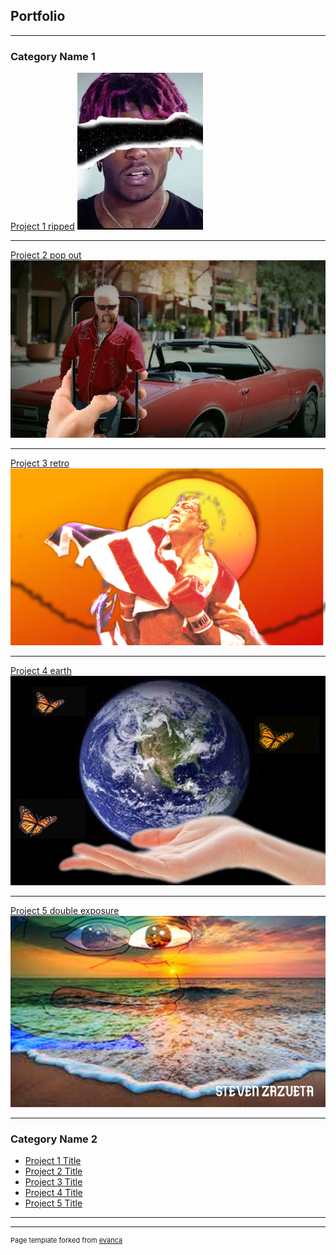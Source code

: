 ## Portfolio

---

### Category Name 1 

[Project 1 ripped](/sample_page)
<img src="images/hot2.jpg?raw=true"/>

---
[Project 2 pop out](/pdf/sample_presentation.pdf)
<img src="images/hot.jpg?raw=true"/>

---
[Project 3 retro](http://example.com/)
<img src="images/rooky.png?raw=true"/>

---
[Project 4 earth](http://example.com/)
<img src="images/ert.jpg?raw=true"/>

---
[Project 5 double exposure](http://example.com/)
<img src="images/pp.jpg?raw=true"/>

---

### Category Name 2

- [Project 1 Title](http://example.com/)
- [Project 2 Title](http://example.com/)
- [Project 3 Title](http://example.com/)
- [Project 4 Title](http://example.com/)
- [Project 5 Title](http://example.com/)

---




---
<p style="font-size:11px">Page template forked from <a href="https://github.com/evanca/quick-portfolio">evanca</a></p>
<!-- Remove above link if you don't want to attibute -->
